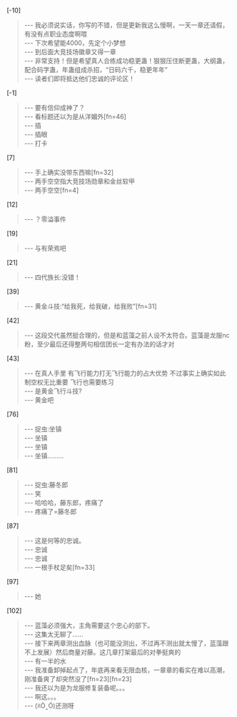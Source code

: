 
[-10] 
>--- 我必须说实话，你写的不错，但是更新我这么慢啊，一天一章还请假，有没有点职业态度啊喂<br>
>--- 下次希望能4000，先定个小梦想<br>
>--- 到后面大竞技场徽章又得一章<br>
>--- 非常支持！但是希望真人合练成功稳更蛊！狠狠压住断更蛊，大纲蛊，配合码字蛊，年蛊组成杀招，“日码六千，稳更年年”<br>
>--- 读者们即将抵达他们忠诚的评论区！<br>

[-1] 
>--- 要有信仰成神了？<br>
>--- 看标题还以为是从洋媚外[fn=46]<br>
>--- 插<br>
>--- 插眼<br>
>--- 打卡<br>

[7] 
>--- 手上确实没带东西嘛[fn=32]<br>
>--- 两手空空指大竞技场勋章和金丝软甲<br>
>--- 两手空空[fn=4]<br>

[12] 
>--- ？零溢事件<br>

[19] 
>--- 与有荣焉吧<br>

[21] 
>--- 四代族长:没错！<br>

[39] 
>--- 黄金斗技:“给我死，给我破，给我败”[fn=31]<br>

[42] 
>--- 这段交代虽然挺合理的，但是和蓝藻之前人设不太符合。蓝藻是龙服nc粉，至少最后还得整两句相信团长一定有办法的话才对<br>

[43] 
>--- 在真人手里  有飞行能力打无飞行能力的占大优势  不过事实上确实如此  制空权无比重要  飞行也需要练习<br>
>--- 是黄金飞行斗技?<br>
>--- 黄金吧<br>

[76] 
>--- 捉虫:坐镇<br>
>--- 坐镇<br>
>--- 坐镇<br>
>--- 坐镇………<br>

[81] 
>--- 捉虫:藤冬郎<br>
>--- 笑<br>
>--- 哈哈哈，藤东郎，疼痛了<br>
>--- 疼痛了=藤冬郎<br>

[87] 
>--- 这是何等的忠诚。<br>
>--- 忠诚<br>
>--- 忠诚<br>
>--- 一根手杖足矣[fn=33]<br>

[97] 
>--- 她<br>

[102] 
>--- 蓝藻必须强大，主角需要这个忠心的部下。<br>
>--- 这集太无聊了……<br>
>--- 接下来两章测出血脉（也可能没测出，不过再不测出就太慢了，蓝藻跟不上发展）然后商量对藤。这几章打架最后的对拳挺爽的<br>
>--- 有一半的水<br>
>--- 我准备卸掉起点了，年底再来看无限血核，一章章的看实在难以高潮，刚准备爽了却突然没了[fn=23][fn=23]<br>
>--- 我还以为是为龙服修复装备呢。。。<br>
>--- 啊这。。。<br>
>--- (ꐦÒ‸Ó)还测呀<br>
